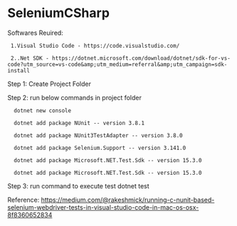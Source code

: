 # SeleniumCSharp

Softwares Reuired:

     1.Visual Studio Code - https://code.visualstudio.com/

     2..Net SDK - https://dotnet.microsoft.com/download/dotnet/sdk-for-vs-code?utm_source=vs-code&amp;utm_medium=referral&amp;utm_campaign=sdk-install

  Step 1: Create Project Folder

  Step 2: run below commands in project folder

      dotnet new console

      dotnet add package NUnit -- version 3.8.1

      dotnet add package NUnit3TestAdapter -- version 3.8.0

      dotnet add package Selenium.Support -- version 3.141.0

      dotnet add package Microsoft.NET.Test.Sdk -- version 15.3.0

      dotnet add package Microsoft.NET.Test.Sdk -- version 15.3.0

 Step 3: run command to execute test
      dotnet test     


Reference: https://medium.com/@rakeshmick/running-c-nunit-based-selenium-webdriver-tests-in-visual-studio-code-in-mac-os-osx-8f8360652834
